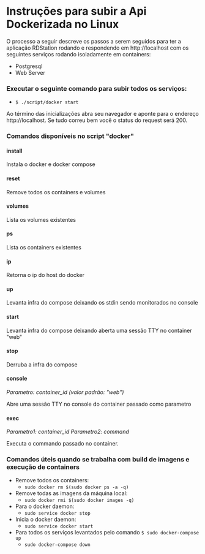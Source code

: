 # Instruções para subir a Api Dockerizada no Linux

O processo a seguir descreve os passos a serem seguidos para ter a aplicação RDStation rodando e respondendo em http://localhost com os seguintes serviços rodando isoladamente em containers:
* Postgresql
* Web Server

### Executar o seguinte comando para subir todos os serviços:
* ```$ ./script/docker start```

Ao término das inicializações abra seu navegador e aponte para o endereço http://localhost. Se tudo correu bem você o status do request será 200.

### Comandos disponíveis no script "docker"

#### install
Instala o docker e docker compose

#### reset
Remove todos os containers e volumes

#### volumes
Lista os volumes existentes

#### ps
Lista os containers existentes

#### ip
Retorna o ip do host do docker

#### up
Levanta infra do compose deixando os stdin sendo monitorados no console

#### start
Levanta infra do compose deixando aberta uma sessão TTY no container "web"

#### stop
Derruba a infra do compose

#### console
*Parametro: container_id (valor padrão: "web")*

Abre uma sessão TTY no console do container passado como parametro


#### exec
*Parametro1: container_id*
*Parametro2: command*

Executa o commando passado no container.

### Comandos úteis quando se trabalha com build de imagens e execução de containers
* Remove todos os containers:
    - ```sudo docker rm $(sudo docker ps -a -q)```
* Remove todas as imagens da máquina local:
    - ```sudo docker rmi $(sudo docker images -q)```
* Para o docker daemon:
    - ```sudo service docker stop```
* Inicia o docker daemon:
    - ```sudo service docker start```
* Para todos os serviços levantados pelo comando ```$ sudo docker-compose up```
    - ```sudo docker-compose down```
